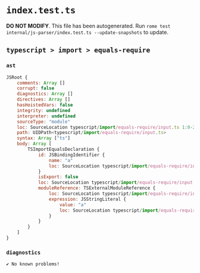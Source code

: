 # `index.test.ts`

**DO NOT MODIFY**. This file has been autogenerated. Run `rome test internal/js-parser/index.test.ts --update-snapshots` to update.

## `typescript > import > equals-require`

### `ast`

```javascript
JSRoot {
	comments: Array []
	corrupt: false
	diagnostics: Array []
	directives: Array []
	hasHoistedVars: false
	integrity: undefined
	interpreter: undefined
	sourceType: "module"
	loc: SourceLocation typescript/import/equals-require/input.ts 1:0-2:0
	path: UIDPath<typescript/import/equals-require/input.ts>
	syntax: Array ["ts"]
	body: Array [
		TSImportEqualsDeclaration {
			id: JSBindingIdentifier {
				name: "a"
				loc: SourceLocation typescript/import/equals-require/input.ts 1:7-1:8 (a)
			}
			isExport: false
			loc: SourceLocation typescript/import/equals-require/input.ts 1:0-1:24
			moduleReference: TSExternalModuleReference {
				loc: SourceLocation typescript/import/equals-require/input.ts 1:11-1:23
				expression: JSStringLiteral {
					value: "a"
					loc: SourceLocation typescript/import/equals-require/input.ts 1:19-1:22
				}
			}
		}
	]
}
```

### `diagnostics`

```
✔ No known problems!

```
